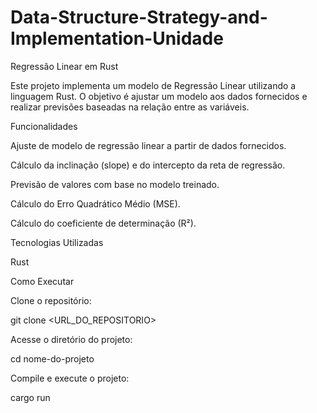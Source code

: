 # Data-Structure-Strategy-and-Implementation-Unidade


Regressão Linear em Rust

Este projeto implementa um modelo de Regressão Linear utilizando a linguagem Rust. O objetivo é ajustar um modelo aos dados fornecidos e realizar previsões baseadas na relação entre as variáveis.

Funcionalidades

Ajuste de modelo de regressão linear a partir de dados fornecidos.

Cálculo da inclinação (slope) e do intercepto da reta de regressão.

Previsão de valores com base no modelo treinado.

Cálculo do Erro Quadrático Médio (MSE).

Cálculo do coeficiente de determinação (R²).

Tecnologias Utilizadas

Rust

Como Executar

Clone o repositório:

git clone <URL_DO_REPOSITORIO>

Acesse o diretório do projeto:

cd nome-do-projeto

Compile e execute o projeto:

cargo run

